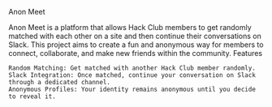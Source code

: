 Anon Meet

Anon Meet is a platform that allows Hack Club members to get randomly matched with each other on a site and then continue their conversations on Slack. This project aims to create a fun and anonymous way for members to connect, collaborate, and make new friends within the community.
Features

    Random Matching: Get matched with another Hack Club member randomly.
    Slack Integration: Once matched, continue your conversation on Slack through a dedicated channel.
    Anonymous Profiles: Your identity remains anonymous until you decide to reveal it.
